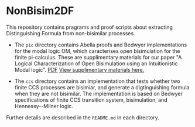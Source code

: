 # NonBisim2DF
This repository contains pragrams and proof scripts about extracting Distinguishing Formula from non-bisimilar processes.

* The `pic` directory contains Abella proofs and Bedwyer implementations for the modal logic OM, which caracterises open bisimulation for the finite pi-calculus. These are supplimentary materials for our paper "A Logical Characterization of Open Bisimulation using an Intuitionistic Modal logic". [PDF](https://arxiv.org/abs/1701.05324) [View supplimentary materials here.](https://github.com/kyagrd/NonBisim2DF/tree/master/pic)

* The `ccs` directory contains an implementation that tests whether two finite CCS processes are bisimiar, and generate a digtinguishing formula when they are not bisimilar. The implementation is based on Bedwyer specifications of finite CCS transition system, bisimulation, and Hennessy--Milner logic.

Further details are described in the `README.md` in each directory.

